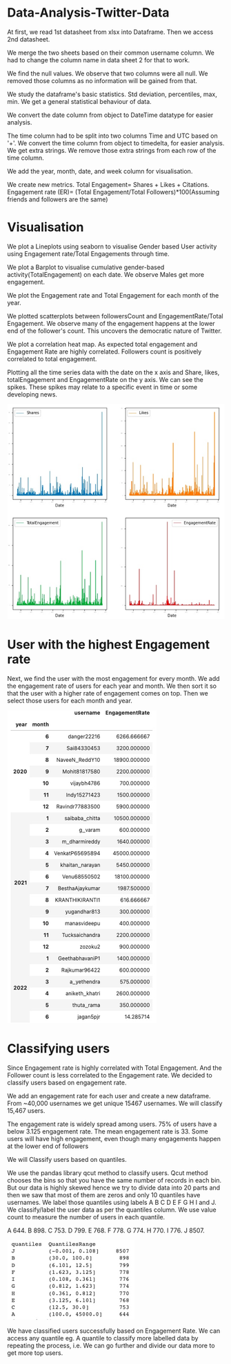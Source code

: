 # Data-Analysis-Twitter-Data

At first, we read 1st datasheet from xlsx into Dataframe. Then we access 2nd datasheet.

We merge the two sheets based on their common username column. We had to change the column name in data sheet 2 for that to work.

We find the null values. We observe that two columns were all null. We removed those columns as no information will be gained from that.

We study the dataframe's basic statistics. Std deviation, percentiles, max, min. We get a general statistical behaviour of data.

We convert the date column from object to DateTime datatype for easier analysis.

The time column had to be split into two columns Time and UTC based on '+'. We convert the time column from object to timedelta, for easier analysis. We get extra strings. We remove those extra strings from each row of the time column.

We add the year, month, date, and week column for visualisation.

We create new metrics. Total Engagement= Shares + Likes + Citations. Engagement rate (ER)= (Total Engagement/Total Followers)*100(Assuming friends and followers are the same)

# Visualisation

We plot a Lineplots using seaborn to visualise Gender based User activity using Engagement rate/Total Engagements through time.

We plot a Barplot to visualise cumulative gender-based activity(TotalEngagement) on each date. We observe Males get more engagement.

We plot the Engagement rate and Total Engagement for each month of the year.

We plotted scatterplots between followersCount and EngagementRate/Total Engagement. We observe many of the engagement happens at the lower end of the follower's count. This uncovers the democratic nature of Twitter.

We plot a correlation heat map. As expected total engagement and Engagement Rate are highly correlated. Followers count is positively correlated to total engagement.

Plotting all the time series data with the date on the x axis and Share, likes, totalEngagement and EngagementRate on the y axis. We can see the spikes. These spikes may relate to a specific event in time or some developing news.

![img/useractive.jpg](img/useractive.jpg)

# User with the highest Engagement rate

Next, we find the user with the most engagement for every month. We add the engagement rate of users for each year and month. We then sort it so that the user with a higher rate of engagement comes on top. Then we select those users for each month and year.

![img/qtt.jpg](img/qtt.jpg)

# Classifying users

Since Engagement rate is highly correlated with Total Engagement. And the Follower count is less correlated to the Engagement rate. We decided to classify users based on engagement rate.

We add an engagement rate for each user and create a new dataframe. From ~40,000 usernames we get unique 15467 usernames. We will classify 15,467 users. 

The engagement rate is widely spread among users. 75% of users have a below 3.125 engagement rate. The mean engagement rate is 33. Some users will have high engagement, even though many engagements happen at the lower end of followers

We will Classify users based on quantiles.

We use the pandas library qcut method to classify users. Qcut method chooses the bins so that you have the same number of records in each bin. But our data is highly skewed hence we try to divide data into 20 parts and then we saw that most of them are zeros and only 10 quantiles have usernames. We label those quantiles using labels A B C D E F G H I and J. We classify/label the user data as per the quantiles column. We use value count to measure the number of users in each quantile.

A 644. B 898. C 753. D 799. E 768. F 778. G 774. H 770. I 776. J 8507.

![img/qttl.jpg](img/qttl.jpg)

We have classified users successfully based on Engagement Rate. We can access any quantile eg. A quantile to classify more labelled data by repeating the process, i.e. We can go further and divide our data more to get more top users.






















